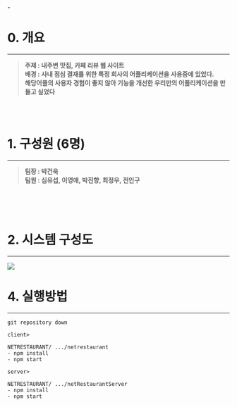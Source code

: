  </br>
-

# 0. 개요
---
> **주제 : 내주변 맛집, 카페 리뷰 웹 사이트** </br>
**배경 : 사내 점심 결재를 위한 특정 회사의 어플리케이션을 사용중에 있었다.      
해당어플의 사용자 경험이 좋지 않아 기능을 개선한 우리만의 어플리케이션을 만들고 싶었다**
 

 </br>
 </br>
 
# 1. 구성원 (6명)
---

> **팀장 : 박건욱**     </br>
**팀원 : 심유섭, 이영애, 박진향, 최정우, 전인구**

</br></br></br>
# 2. 시스템 구성도 
----
![](https://velog.velcdn.com/images/tkp12345/post/e53977e6-cc43-4fa7-90f3-9bd80a291f00/image.png)


# 4. 실행방법 

---
```
git repository down

client>

NETRESTAURANT/ .../netrestaurant
- npm install  
- npm start 

server>

NETRESTAURANT/ .../netRestaurantServer
- npm install  
- npm start 
```